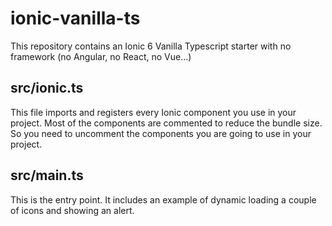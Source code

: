 # ionic-vanilla-ts

This repository contains an Ionic 6 Vanilla Typescript starter with no framework (no Angular, no React, no Vue...)

## src/ionic.ts
This file imports and registers every Ionic component you use in your project.
Most of the components are commented to reduce the bundle size.
So you need to uncomment the components you are going to use in your project.

## src/main.ts
This is the entry point. It includes an example of dynamic loading a couple of icons and showing an alert.
